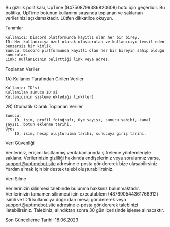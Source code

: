 Bu gizlilik politikası, UpTime (947508799386820608) botu için geçerlidir. Bu politika, UpTime botunun kullanımı sırasında toplanan ve saklanan verilerinizi açıklamaktadır. Lütfen dikkatlice okuyun.

Tanımlar

    Kullanıcı: Discord platformunda kayıtlı olan her bir birey.
    ID: Her kullanıcıya özel olarak oluşturulan ve kullanıcıyı temsil eden benzersiz bir kimlik.
    Sunucu: Discord platformunda kayıtlı olan her bir bireyin sahip olduğu sunucular.
    Link: Kullanıcının belirttiği link veya adres.

Toplanan Veriler

1A) Kullanıcı Tarafından Girilen Veriler

    Kullanıcı ID'si
    Kullanılan sunucu ID'si
    Kullanıcının sisteme eklediği link(ler)

2B) Otomatik Olarak Toplanan Veriler

    Sunucu:
        ID, isim, profil fotoğrafı, üye sayısı, sunucu sahibi, kanal sayısı, botun eklenme tarihi.
    Üye:
        ID, isim, hesap oluşturulma tarihi, sunucuya giriş tarihi.

Veri Güvenliği

Verileriniz, erişimi kısıtlanmış veritabanlarında şifreleme yöntemleriyle saklanır. Verilerinizin gizliliği hakkında endişeleriniz veya sorularınız varsa, support@uptimebot.site adresine e-posta göndererek bize ulaşabilirsiniz. Yardım almak için bir destek talebi oluşturabilirsiniz.

Veri Silme

Verilerinizin silinmesi talebinde bulunma hakkınız bulunmaktadır. Verilerinizin tamamen silinmesi için executablem (487690544361766912) isimli ve ID'li kullanıcıya doğrudan mesaj göndererek veya support@uptimebot.site adresine e-posta göndererek talebinizi iletebilirsiniz. Talebiniz, alındıktan sonra 30 gün içerisinde işleme alınacaktır.

Son Güncelleme Tarihi: 18.06.2023
